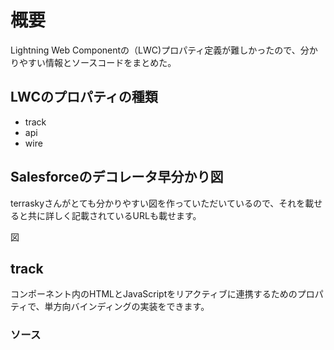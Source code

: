 # 概要

Lightning Web Componentの（LWC)プロパティ定義が難しかったので、分かりやすい情報とソースコードをまとめた。

## LWCのプロパティの種類

- track
- api
- wire

## Salesforceのデコレータ早分かり図

terraskyさんがとても分かりやすい図を作っていただいているので、それを載せると共に詳しく記載されているURLも載せます。

図

## track

コンポーネント内のHTMLとJavaScriptをリアクティブに連携するためのプロパティで、単方向バインディングの実装をできます。

### ソース


